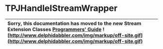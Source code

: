 <a href='Hidden comment: 
$Rev$
$Date$
'></a>

# TPJHandleIStreamWrapper #

| Sorry, this documentation has moved to the new Stream Extension Classes **[Programmers' Guide](http://wiki.delphidabbler.com/index.php/Docs/TPJHandleIStreamWrapper)** ![http://www.delphidabbler.com/img/markup/off-site.gif](http://www.delphidabbler.com/img/markup/off-site.gif) |
|:-------------------------------------------------------------------------------------------------------------------------------------------------------------------------------------------------------------------------------------------------------------------------------------|